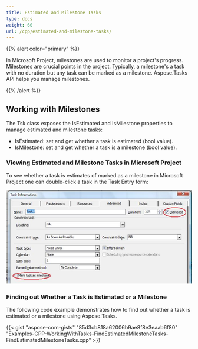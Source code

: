 ```yaml
---
title: Estimated and Milestone Tasks
type: docs
weight: 60
url: /cpp/estimated-and-milestone-tasks/
---
```


{{% alert color="primary" %}} 

In Microsoft Project, milestones are used to monitor a project's progress. Milestones are crucial points in the project. Typically, a milestone's a task with no duration but any task can be marked as a milestone. Aspose.Tasks API helps you manage milestones.

{{% /alert %}} 
## **Working with Milestones**
The Tsk class exposes the IsEstimated and IsMilestone properties to manage estimated and milestone tasks:

- IsEstimated: set and get whether a task is estimated (bool value).
- IsMilestone: set and get whether a task is a milestone (bool value).
### **Viewing Estimated and Milestone Tasks in Microsoft Project**
To see whether a task is estimates of marked as a milestone in Microsoft Project one can double-click a task in the Task Entry form: 

![marking an estimated task as a milestone in Microsoft Project](managing-estimated-milestone-tasks_1.png)
### **Finding out Whether a Task is Estimated or a Milestone**
The following code example demonstrates how to find out whether a task is estimated or a milestone using Aspose.Tasks.

{{< gist "aspose-com-gists" "85d3cb818a62006b9ae8f8e3eaab6f80" "Examples-CPP-WorkingWithTasks-FindEstimatedMilestoneTasks-FindEstimatedMilestoneTasks.cpp" >}}
